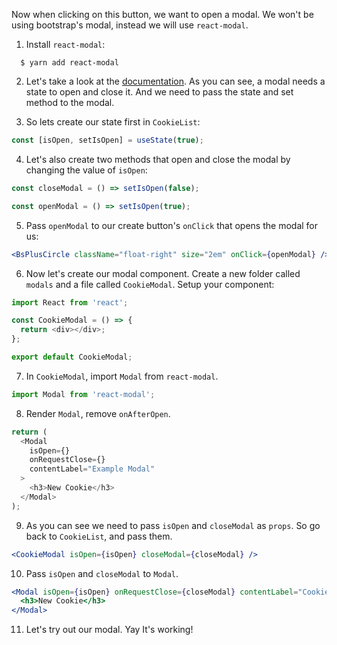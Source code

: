 Now when clicking on this button, we want to open a modal. We won't be using bootstrap's modal, instead we will use `react-modal`.

1. Install `react-modal`:

```shell
  $ yarn add react-modal
```

2. Let's take a look at the [documentation](https://www.npmjs.com/package/react-modal). As you can see, a modal needs a state to open and close it. And we need to pass the state and set method to the modal.

3. So lets create our state first in `CookieList`:

```javascript
const [isOpen, setIsOpen] = useState(true);
```

4. Let's also create two methods that open and close the modal by changing the value of `isOpen`:

```javascript
const closeModal = () => setIsOpen(false);

const openModal = () => setIsOpen(true);
```

5. Pass `openModal` to our create button's `onClick` that opens the modal for us:

```jsx
<BsPlusCircle className="float-right" size="2em" onClick={openModal} />
```

6. Now let's create our modal component. Create a new folder called `modals` and a file called `CookieModal`. Setup your component:

```javascript
import React from 'react';

const CookieModal = () => {
  return <div></div>;
};

export default CookieModal;
```

7. In `CookieModal`, import `Modal` from `react-modal`.

```javascript
import Modal from 'react-modal';
```

8. Render `Modal`, remove `onAfterOpen`.

```javascript
return (
  <Modal
    isOpen={}
    onRequestClose={}
    contentLabel="Example Modal"
  >
    <h3>New Cookie</h3>
  </Modal>
);
```

9. As you can see we need to pass `isOpen` and `closeModal` as `props`. So go back to `CookieList`, and pass them.

```jsx
<CookieModal isOpen={isOpen} closeModal={closeModal} />
```

10. Pass `isOpen` and `closeModal` to `Modal`.

```jsx
<Modal isOpen={isOpen} onRequestClose={closeModal} contentLabel="Cookie Modal">
  <h3>New Cookie</h3>
</Modal>
```

11. Let's try out our modal. Yay It's working!
